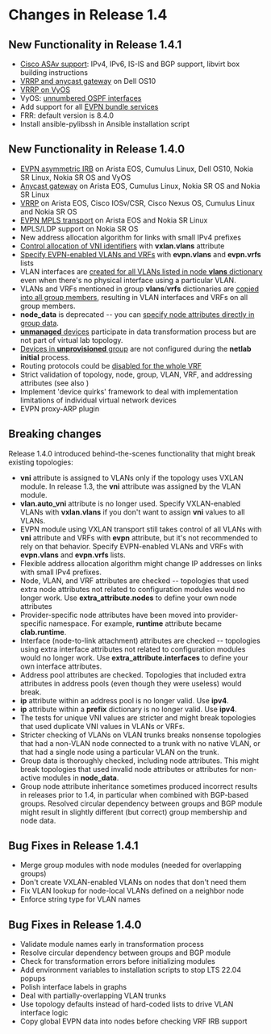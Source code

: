 # Changes in Release 1.4

## New Functionality in Release 1.4.1

* [Cisco ASAv support](../platforms.md): IPv4, IPv6, IS-IS and BGP support, libvirt box building instructions
* [VRRP and anycast gateway](../module/gateway.md) on Dell OS10
* [VRRP on VyOS](../module/gateway.md)
* VyOS: [unnumbered OSPF interfaces](module/ospf.md#platform-support)
* Add support for all [EVPN bundle services](module/evpn.md#evpn-bundle-services)
* FRR: default version is 8.4.0
* Install ansible-pylibssh in Ansible installation script

## New Functionality in Release 1.4.0

* [EVPN asymmetric IRB](../module/evpn.md#asymmetric-irb) on Arista EOS, Cumulus Linux, Dell OS10, Nokia SR Linux, Nokia SR OS and VyOS
* [Anycast gateway](../module/gateway.md#anycast-gateway) on Arista EOS, Cumulus Linux, Nokia SR OS and Nokia SR Linux
* [VRRP](../module/gateway.md#virtual-router-redundancy-protocol-vrrp) on Arista EOS, Cisco IOSv/CSR, Cisco Nexus OS, Cumulus Linux and Nokia SR OS
* [EVPN MPLS transport](../module/evpn.md#platform-support) on Arista EOS and Nokia SR Linux
* MPLS/LDP support on Nokia SR OS
* New address allocation algorithm for links with small IPv4 prefixes
* [Control allocation of VNI identifiers](../module/vxlan.md#selecting-vxlan-enabled-vlans) with **vxlan.vlans** attribute
* [Specify EVPN-enabled VLANs and VRFs](../module/evpn.md#global-evpn-parameters) with **evpn.vlans** and **evpn.vrfs** lists
* VLAN interfaces are [created for all VLANs listed in node **vlans** dictionary](../module/vlan.md#creating-vlan-interfaces-and-routed-subinterfaces) even when there's no physical interface using a particular VLAN.
* VLANs and VRFs mentioned in group **vlans**/**vrfs** dictionaries are [copied into all group members](../groups.md#using-group-node-data-with-vrfs-and-vlans), resulting in VLAN interfaces and VRFs on all group members.
* **node_data** is deprecated -- you can [specify node attributes directly in group data](../groups.md#setting-node-data-in-groups).
* [**unmanaged** devices](../example/external.md#unmanaged-devices) participate in data transformation process but are not part of virtual lab topology.
* [Devices in **unprovisioned** group](../example/external.md#unprovisioned-devices) are not configured during the **netlab initial** process.
* Routing protocols could be [disabled for the whole VRF](../module/routing.md#disabling-a-routing-protocol-in-vrf)
* Strict validation of topology, node, group, VLAN, VRF, and addressing attributes (see also [](#breaking-changes))
* Implement 'device quirks' framework to deal with implementation limitations of individual virtual network devices
* EVPN proxy-ARP plugin

## Breaking changes

Release 1.4.0 introduced behind-the-scenes functionality that might break existing topologies:

* **vni** attribute is assigned to VLANs only if the topology uses VXLAN module. In release 1.3, the **vni** attribute was assigned by the VLAN module.
* **vlan.auto_vni** attribute is no longer used. Specify VXLAN-enabled VLANs with **vxlan.vlans** if you don't want to assign **vni** values to all VLANs.
* EVPN module using VXLAN transport still takes control of all VLANs with **vni** attribute and VRFs with **evpn** attribute, but it's not recommended to rely on that behavior. Specify EVPN-enabled VLANs and VRFs with **evpn.vlans** and **evpn.vrfs** lists.
* Flexible address allocation algorithm might change IP addresses on links with small IPv4 prefixes.
* Node, VLAN, and VRF attributes are checked -- topologies that used extra node attributes not related to configuration modules would no longer work. Use **extra_attribute.nodes** to define your own node attributes
* Provider-specific node attributes have been moved into provider-specific namespace. For example, **runtime** attribute became **clab.runtime**.
* Interface (node-to-link attachment) attributes are checked -- topologies using extra interface attributes not related to configuration modules would no longer work. Use **extra_attribute.interfaces** to define your own interface attributes.
* Address pool attributes are checked. Topologies that included extra attributes in address pools (even though they were useless) would break.
* **ip** attribute within an address pool is no longer valid. Use **ipv4**.
* **ip** attribute within a **prefix** dictionary is no longer valid. Use **ipv4**.
* The tests for unique VNI values are stricter and might break topologies that used duplicate VNI values in VLANs or VRFs.
* Stricter checking of VLANs on VLAN trunks breaks nonsense topologies that had a non-VLAN node connected to a trunk with no native VLAN, or that had a single node using a particular VLAN on the trunk.
* Group data is thoroughly checked, including node attributes. This might break topologies that used invalid node attributes or attributes for non-active modules in **node_data**.
* Group node attribute inheritance sometimes produced incorrect results in releases prior to 1.4, in particular when combined with BGP-based groups. Resolved circular dependency between groups and BGP module might result in slightly different (but correct) group membership and node data.

## Bug Fixes in Release 1.4.1

* Merge group modules with node modules (needed for overlapping groups)
* Don't create VXLAN-enabled VLANs on nodes that don't need them
* Fix VLAN lookup for node-local VLANs defined on a neighbor node
* Enforce string type for VLAN names

## Bug Fixes in Release 1.4.0

* Validate module names early in transformation process
* Resolve circular dependency between groups and BGP module
* Check for transformation errors before initializing modules
* Add environment variables to installation scripts to stop LTS 22.04 popups
* Polish interface labels in graphs
* Deal with partially-overlapping VLAN trunks
* Use topology defaults instead of hard-coded lists to drive VLAN interface logic
* Copy global EVPN data into nodes before checking VRF IRB support
